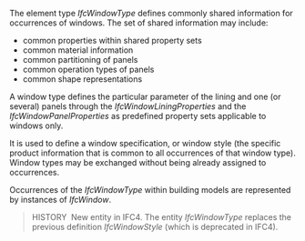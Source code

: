 ﻿The element type _IfcWindowType_ defines commonly shared information for occurrences of windows. The set of shared information may include:

* common properties within shared property sets
* common material information
* common partitioning of panels
* common operation types of panels
* common shape representations

A window type defines the particular parameter of the lining and one (or several) panels through the _IfcWindowLiningProperties_ and the _IfcWindowPanelProperties_ as predefined property sets applicable to windows only.

It is used to define a window specification, or window style (the specific product information that is common to all occurrences of that window type). Window types may be exchanged without being already assigned to occurrences.

Occurrences of the _IfcWindowType_ within building models are represented by instances of _IfcWindow_.

> HISTORY&nbsp; New entity in IFC4. The entity _IfcWindowType_ replaces the previous definition _IfcWindowStyle_ (which is deprecated in IFC4).
